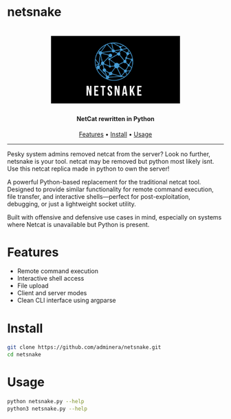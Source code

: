 # netsnake

<h1 align="center">
  <img src="static/netsnake.png" alt="netsnake" width="300px">
  <br>
</h1>

<h4 align="center">NetCat rewritten in Python</h4>

<p align="center">
  <a href="#Features">Features</a> •
  <a href="#Install">Install</a> •
  <a href="#Usage">Usage</a> 
  
</p>

---

Pesky system admins removed netcat from the server? Look no further, netsnake is your tool. netcat may be removed but python most likely isnt. Use this netcat replica made in python to own the server!

A powerful Python-based replacement for the traditional netcat tool. Designed to provide similar functionality for remote command execution, file transfer, and interactive shells—perfect for post-exploitation, debugging, or just a lightweight socket utility.

Built with offensive and defensive use cases in mind, especially on systems where Netcat is unavailable but Python is present.

# Features

- Remote command execution
- Interactive shell access
- File upload
- Client and server modes
- Clean CLI interface using argparse

# Install

```sh
git clone https://github.com/adminera/netsnake.git
cd netsnake
```

# Usage

```sh
python netsnake.py --help 
python3 netsnake.py --help
```


